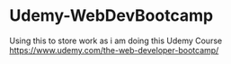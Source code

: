 # Udemy-WebDevBootcamp
Using this to store work as i am doing this Udemy Course https://www.udemy.com/the-web-developer-bootcamp/
